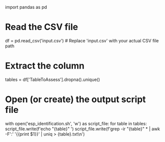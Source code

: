 import pandas as pd

# Read the CSV file
df = pd.read_csv('input.csv')  # Replace 'input.csv' with your actual CSV file path

# Extract the column
tables = df['TableToAssess'].dropna().unique()

# Open (or create) the output script file
with open('esp_identification.sh', 'w') as script_file:
    for table in tables:
        script_file.write(f'echo "{table}"
')
        script_file.write(f'grep -ir "{table}" * | awk -F\':\' '{{print $1}}' | uniq > {table}.txt\n')
